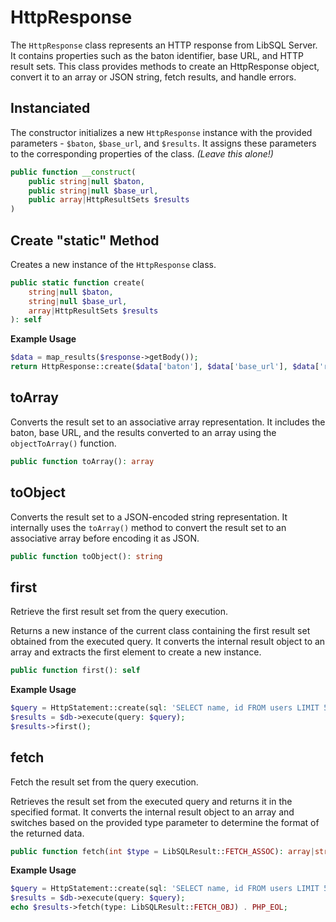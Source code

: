 # HttpResponse

The `HttpResponse` class represents an HTTP response from LibSQL Server. It contains properties such as the baton identifier, base URL, and HTTP result sets. This class provides methods to create an HttpResponse object, convert it to an array or JSON string, fetch results, and handle errors.

## Instanciated

The constructor initializes a new `HttpResponse` instance with the provided parameters - `$baton`, `$base_url`, and `$results`. It assigns these parameters to the corresponding properties of the class. _(Leave this alone!)_

```php
public function __construct(
    public string|null $baton,
    public string|null $base_url,
    public array|HttpResultSets $results
)
```
## Create "static" Method

Creates a new instance of the `HttpResponse` class.

```php
public static function create(
    string|null $baton,
    string|null $base_url,
    array|HttpResultSets $results
): self
```

**Example Usage**

```php
$data = map_results($response->getBody());
return HttpResponse::create($data['baton'], $data['base_url'], $data['results']);
```

## toArray

Converts the result set to an associative array representation. It includes the baton, base URL, and the results converted to an array using the `objectToArray()` function.

```php
public function toArray(): array
```

## toObject

Converts the result set to a JSON-encoded string representation. It internally uses the `toArray()` method to convert the result set to an associative array before encoding it as JSON.

```php
public function toObject(): string
```

## first

Retrieve the first result set from the query execution.

Returns a new instance of the current class containing the first result set obtained from the executed query. It converts the internal result object to an array and extracts the first element to create a new instance.

```php
public function first(): self
```

**Example Usage**

```php
$query = HttpStatement::create(sql: 'SELECT name, id FROM users LIMIT 5');
$results = $db->execute(query: $query);
$results->first();
```

## fetch

Fetch the result set from the query execution.

Retrieves the result set from the executed query and returns it in the specified format. It converts the internal result object to an array and switches based on the provided type parameter to determine the format of the returned data.

```php
public function fetch(int $type = LibSQLResult::FETCH_ASSOC): array|string
```

**Example Usage**

```php
$query = HttpStatement::create(sql: 'SELECT name, id FROM users LIMIT 5');
$results = $db->execute(query: $query);
echo $results->fetch(type: LibSQLResult::FETCH_OBJ) . PHP_EOL;
```
